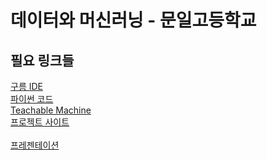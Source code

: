 # 데이터와 머신러닝 - 문일고등학교

## 필요 링크들
[구름 IDE](https://ide.goorm.io/) <br />
[파이썬 코드](https://github.com/jojokimys/moonil/blob/master/crawling.py) <br />
[Teachable Machine](https://teachablemachine.withgoogle.com/train/image) <br />
[프로젝트 사이트](https://moonil.web.app/)<br /><br />
[프레젠테이션](https://docs.google.com/presentation/d/1t6svNIdGNDzQy31DTvNMDyv_zayp1x0Zm28_Dva_U2U/edit?usp=sharing)<br />

